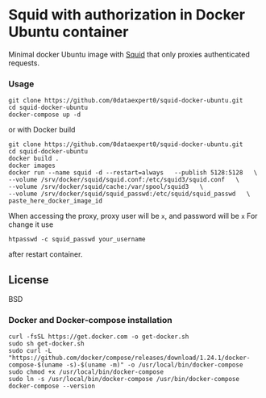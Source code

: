 # Squid with authorization in Docker Ubuntu container

Minimal docker Ubuntu image with [Squid] that only proxies authenticated requests.

### Usage
```
git clone https://github.com/0dataexpert0/squid-docker-ubuntu.git
cd squid-docker-ubuntu
docker-compose up -d
```
or with Docker build
```
git clone https://github.com/0dataexpert0/squid-docker-ubuntu.git
cd squid-docker-ubuntu
docker build .
docker images
docker run --name squid -d --restart=always   --publish 5128:5128   \
--volume /srv/docker/squid/squid.conf:/etc/squid3/squid.conf   \
--volume /srv/docker/squid/cache:/var/spool/squid3   \
--volume /srv/docker/squid/squid_passwd:/etc/squid/squid_passwd   \
paste_here_docker_image_id
```
When accessing the proxy, proxy user will be ```x```, and password will be ```x```
For change it use 
```
htpasswd -c squid_passwd your_username
```
after restart container.

License
----

BSD
### Docker and Docker-compose installation
   [squid]: <http://www.squid-cache.org/>
```
curl -fsSL https://get.docker.com -o get-docker.sh
sudo sh get-docker.sh
sudo curl -L "https://github.com/docker/compose/releases/download/1.24.1/docker-compose-$(uname -s)-$(uname -m)" -o /usr/local/bin/docker-compose
sudo chmod +x /usr/local/bin/docker-compose
sudo ln -s /usr/local/bin/docker-compose /usr/bin/docker-compose
docker-compose --version
```
